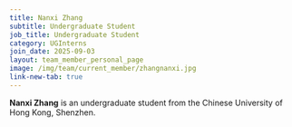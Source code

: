 ```yaml
---
title: Nanxi Zhang
subtitle: Undergraduate Student
job_title: Undergraduate Student
category: UGInterns
join_date: 2025-09-03
layout: team_member_personal_page
image: /img/team/current_member/zhangnanxi.jpg
link-new-tab: true
---
```


**Nanxi Zhang** is an undergraduate student from the Chinese University of Hong Kong, Shenzhen.